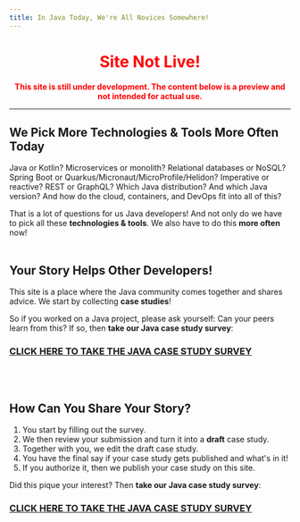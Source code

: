 ```yaml
---
title: In Java Today, We're All Novices Somewhere!
---
```


<div align="center" >
<h1 style="color: red; font-weight: bolder">Site Not Live!</h2>
<p style="color: red; font-weight: bold">This site is still under development. The content below is a preview and not intended for actual use.</p>
<hr/>
</div>

## We Pick More Technologies & Tools More Often Today
Java or Kotlin? Microservices or monolith? Relational databases or NoSQL? Spring Boot or Quarkus/Micronaut/MicroProfile/Helidon? Imperative or reactive? REST or GraphQL? Which Java distribution? And which Java version? And how do the cloud, containers, and DevOps fit into all of this?

That is a lot of questions for us Java developers! And not only do we have to pick all these **technologies & tools**. We also have to do this **more often** now!<br/><br/>


## Your Story Helps Other Developers!
This site is a place where the Java community comes together and shares advice. We start by collecting **case studies**!

So if you worked on a Java project, please ask yourself: Can your peers learn from this? If so, then **take our Java case study survey**:
### [CLICK HERE TO TAKE THE JAVA CASE STUDY SURVEY](https://tripetto.app/run/EBKTME5UJK)
<br/>
<br/>

## How Can You Share Your Story?
1. You start by filling out the survey.
1. We then review your submission and turn it into a **draft** case study.
1. Together with you, we edit the draft case study.
1. You have the final say if your case study gets published and what's in it!
1. If you authorize it, then we publish your case study on this site.

Did this pique your interest? Then **take our Java case study survey**:
### [CLICK HERE TO TAKE THE JAVA CASE STUDY SURVEY](https://tripetto.app/run/EBKTME5UJK)
